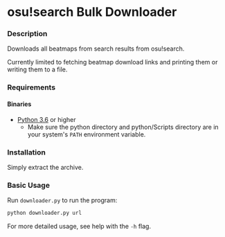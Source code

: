 # osu!search Bulk Downloader
### Description
Downloads all beatmaps from search results from osu!search.

Currently limited to fetching beatmap download links and printing them or
writing them to a file.

### Requirements
#### Binaries
* [Python 3.6](https://www.python.org/downloads/) or higher
    * Make sure the python directory and python/Scripts directory are in your
    system's `PATH` environment variable.

### Installation
Simply extract the archive.

### Basic Usage
Run `downloader.py` to run the program:

```bash
python downloader.py url
```

For more detailed usage, see help with the `-h` flag.
